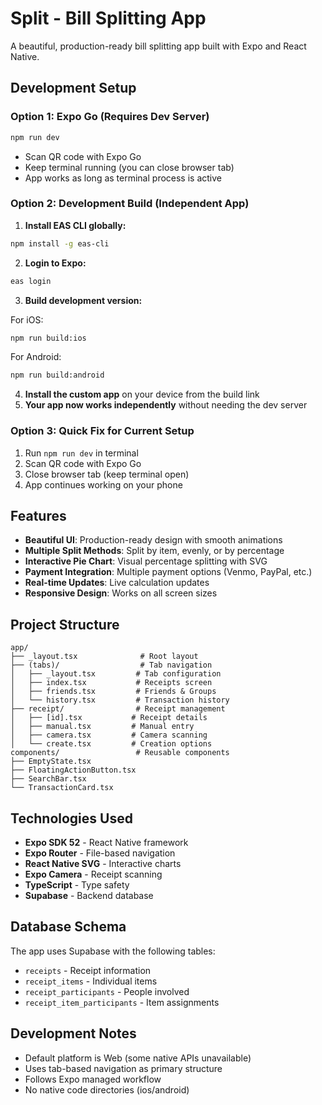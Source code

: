 # Split - Bill Splitting App

A beautiful, production-ready bill splitting app built with Expo and React Native.

## Development Setup

### Option 1: Expo Go (Requires Dev Server)
```bash
npm run dev
```
- Scan QR code with Expo Go
- Keep terminal running (you can close browser tab)
- App works as long as terminal process is active

### Option 2: Development Build (Independent App)

1. **Install EAS CLI globally:**
```bash
npm install -g eas-cli
```

2. **Login to Expo:**
```bash
eas login
```

3. **Build development version:**

For iOS:
```bash
npm run build:ios
```

For Android:
```bash
npm run build:android
```

4. **Install the custom app** on your device from the build link
5. **Your app now works independently** without needing the dev server

### Option 3: Quick Fix for Current Setup

1. Run `npm run dev` in terminal
2. Scan QR code with Expo Go  
3. Close browser tab (keep terminal open)
4. App continues working on your phone

## Features

- **Beautiful UI**: Production-ready design with smooth animations
- **Multiple Split Methods**: Split by item, evenly, or by percentage
- **Interactive Pie Chart**: Visual percentage splitting with SVG
- **Payment Integration**: Multiple payment options (Venmo, PayPal, etc.)
- **Real-time Updates**: Live calculation updates
- **Responsive Design**: Works on all screen sizes

## Project Structure

```
app/
├── _layout.tsx              # Root layout
├── (tabs)/                  # Tab navigation
│   ├── _layout.tsx         # Tab configuration
│   ├── index.tsx           # Receipts screen
│   ├── friends.tsx         # Friends & Groups
│   └── history.tsx         # Transaction history
├── receipt/                # Receipt management
│   ├── [id].tsx           # Receipt details
│   ├── manual.tsx         # Manual entry
│   ├── camera.tsx         # Camera scanning
│   └── create.tsx         # Creation options
components/                 # Reusable components
├── EmptyState.tsx
├── FloatingActionButton.tsx
├── SearchBar.tsx
└── TransactionCard.tsx
```

## Technologies Used

- **Expo SDK 52** - React Native framework
- **Expo Router** - File-based navigation
- **React Native SVG** - Interactive charts
- **Expo Camera** - Receipt scanning
- **TypeScript** - Type safety
- **Supabase** - Backend database

## Database Schema

The app uses Supabase with the following tables:
- `receipts` - Receipt information
- `receipt_items` - Individual items
- `receipt_participants` - People involved
- `receipt_item_participants` - Item assignments

## Development Notes

- Default platform is Web (some native APIs unavailable)
- Uses tab-based navigation as primary structure
- Follows Expo managed workflow
- No native code directories (ios/android)
